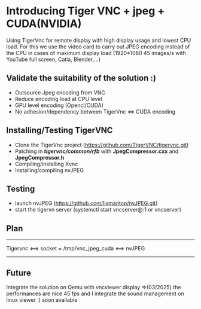 # **Introducing Tiger VNC + jpeg + CUDA(NVIDIA)**
Using TigerVnc for remote display with high display usage and lowest CPU load.
For this we use the video card to carry out JPEG encoding instead of the CPU in cases of maximum display load (1920*1080 45 images/s with YouTube full screen, Catia, Blender,...)

## Validate the suitability of the solution :)
 + Outsource Jpeg encoding from VNC
 + Reduce encoding load at CPU level
 + GPU level encoding (Opencl/CUDA)
 + No adhesion/dependency between TigerVnc <=> CUDA encoding


## Installing/Testing TigerVNC

 + Clone the TigerVnc project (https://github.com/TigerVNC/tigervnc.git)
 + Patching in ***tigervnc/common/rfb*** with **JpegCompressor.cxx** and **JpegCompressor.h**
 + Compiling/installing Xvnc
 + Installing/compiling nvJPEG

## Testing

+ launch nvJPEG (https://github.com/lixmantop/nvJPEG.git)
+ start the tigervn server (systemctl start vncserver@:1 or vncserver)


## Plan

-------------        -------------------------------          ----------
  Tigervnc     <==>  socket = /tmp/vnc_jpeg_cuda    <==>    nvJPEG 
 -------------        -------------------------------          ----------


## Future
Integrate the solution on Qemu with vncviewer display =>(03/2025) the performances are nice 45 fps and I integrate the sound management on linux viewer :) soon available 


